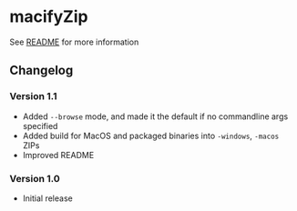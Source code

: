 # macifyZip

See [README](./README.md) for more information

## Changelog

### Version 1.1

- Added `--browse` mode, and made it the default if no commandline args specified
- Added build for MacOS and packaged binaries into `-windows`, `-macos` ZIPs
- Improved README

### Version 1.0

- Initial release
